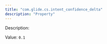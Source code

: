 ```yaml
---
title: "com.glide.cs.intent_confidence_delta"
description: "Property"
---
```


Description: 

Value: `0.1`